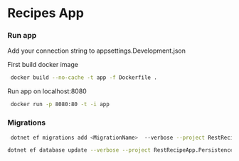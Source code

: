 # Recipes App

### Run app
Add your connection string to appsettings.Development.json

First build docker image
```bash
 docker build --no-cache -t app -f Dockerfile .
```
Run app on localhost:8080
```bash
 docker run -p 8080:80 -t -i app
```

### Migrations
```bash
 dotnet ef migrations add <MigrationName>  --verbose --project RestRecipeApp.Persistence --startup-project RestRecipeApp.Api
```

```bash
dotnet ef database update --verbose --project RestRecipeApp.Persistence --startup-project RestRecipeApp.Api
```
